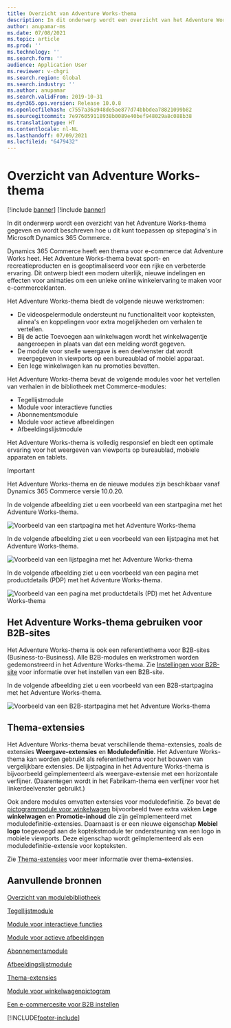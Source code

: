 ```yaml
---
title: Overzicht van Adventure Works-thema
description: In dit onderwerp wordt een overzicht van het Adventure Works-thema gegeven en wordt beschreven hoe u dit kunt toepassen op sitepagina's in Microsoft Dynamics 365 Commerce.
author: anupamar-ms
ms.date: 07/08/2021
ms.topic: article
ms.prod: ''
ms.technology: ''
ms.search.form: ''
audience: Application User
ms.reviewer: v-chgri
ms.search.region: Global
ms.search.industry: ''
ms.author: anupamar
ms.search.validFrom: 2019-10-31
ms.dyn365.ops.version: Release 10.0.8
ms.openlocfilehash: c7557a36a948de5ae877d74bbbdea78821099b82
ms.sourcegitcommit: 7e976059118938b0089e40bef948029a8c088b38
ms.translationtype: HT
ms.contentlocale: nl-NL
ms.lasthandoff: 07/09/2021
ms.locfileid: "6479432"
---
```

# <a name="adventure-works-theme-overview"></a>Overzicht van Adventure Works-thema

[!include [banner](includes/banner.md)]
[!include [banner](includes/preview-banner.md)]

In dit onderwerp wordt een overzicht van het Adventure Works-thema gegeven en wordt beschreven hoe u dit kunt toepassen op sitepagina's in Microsoft Dynamics 365 Commerce.

Dynamics 365 Commerce heeft een thema voor e-commerce dat Adventure Works heet. Het Adventure Works-thema bevat sport- en recreatieproducten en is geoptimaliseerd voor een rijke en verbeterde ervaring. Dit ontwerp biedt een modern uiterlijk, nieuwe indelingen en effecten voor animaties om een unieke online winkelervaring te maken voor e-commerceklanten.

Het Adventure Works-thema biedt de volgende nieuwe werkstromen:

- De videospelermodule ondersteunt nu functionaliteit voor kopteksten, alinea's en koppelingen voor extra mogelijkheden om verhalen te vertellen.
- Bij de actie Toevoegen aan winkelwagen wordt het winkelwagentje aangeroepen in plaats van dat een melding wordt gegeven.
- De module voor snelle weergave is een deelvenster dat wordt weergegeven in viewports op een bureaublad of mobiel apparaat.
- Een lege winkelwagen kan nu promoties bevatten.

Het Adventure Works-thema bevat de volgende modules voor het vertellen van verhalen in de bibliotheek met Commerce-modules:

- Tegellijstmodule
- Module voor interactieve functies
- Abonnementsmodule
- Module voor actieve afbeeldingen
- Afbeeldingslijstmodule

Het Adventure Works-thema is volledig responsief en biedt een optimale ervaring voor het weergeven van viewports op bureaublad, mobiele apparaten en tablets.

> [!IMPORTANT]
> Het Adventure Works-thema en de nieuwe modules zijn beschikbaar vanaf Dynamics 365 Commerce versie 10.0.20.

In de volgende afbeelding ziet u een voorbeeld van een startpagina met het Adventure Works-thema.

![Voorbeeld van een startpagina met het Adventure Works-thema](./media/aw_b2c.PNG)

In de volgende afbeelding ziet u een voorbeeld van een lijstpagina met het Adventure Works-thema.

![Voorbeeld van een lijstpagina met het Adventure Works-thema](./media/Aw_list.PNG)

In de volgende afbeelding ziet u een voorbeeld van een pagina met productdetails (PDP) met het Adventure Works-thema.

![Voorbeeld van een pagina met productdetails (PD) met het Adventure Works-thema](./media/aw_pdp.PNG)

## <a name="use-the-adventure-works-theme-for-b2b-sites"></a>Het Adventure Works-thema gebruiken voor B2B-sites

Het Adventure Works-thema is ook een referentiethema voor B2B-sites (Business-to-Business). Alle B2B-modules en werkstromen worden gedemonstreerd in het Adventure Works-thema. Zie [Instellingen voor B2B-site](./b2b/set-up-b2b-site.md) voor informatie over het instellen van een B2B-site.

In de volgende afbeelding ziet u een voorbeeld van een B2B-startpagina met het Adventure Works-thema.

![Voorbeeld van een B2B-startpagina met het Adventure Works-thema](./media/aw_b2b.PNG)

## <a name="theme-extensions"></a>Thema-extensies

Het Adventure Works-thema bevat verschillende thema-extensies, zoals de extensies **Weergave-extensies** en **Moduledefinitie**. Het Adventure Works-thema kan worden gebruikt als referentiethema voor het bouwen van vergelijkbare extensies. De lijstpagina in het Adventure Works-thema is bijvoorbeeld geïmplementeerd als weergave-extensie met een horizontale verfijner. (Daarentegen wordt in het Fabrikam-thema een verfijner voor het linkerdeelvenster gebruikt.)

Ook andere modules omvatten extensies voor moduledefinitie. Zo bevat de [pictogrammodule voor winkelwagen](cart-icon-module.md) bijvoorbeeld twee extra vakken **Lege winkelwagen** en **Promotie-inhoud** die zijn geïmplementeerd met moduledefinitie-extensies. Daarnaast is er een nieuwe eigenschap **Mobiel logo** toegevoegd aan de koptekstmodule ter ondersteuning van een logo in mobiele viewports. Deze eigenschap wordt geïmplementeerd als een moduledefinitie-extensie voor kopteksten.

Zie [Thema-extensies](e-commerce-extensibility/theme-module-extensions.md) voor meer informatie over thema-extensies.

## <a name="additional-resources"></a>Aanvullende bronnen

[Overzicht van modulebibliotheek](starter-kit-overview.md)

[Tegellijstmodule](tile-list-module.md)

[Module voor interactieve functies](interactive-feature-module.md)

[Module voor actieve afbeeldingen](active-image-module.md)

[Abonnementsmodule](subscribe-module.md)

[Afbeeldingslijstmodule](image-list-module.md)

[Thema-extensies](e-commerce-extensibility/theme-module-extensions.md)

[Module voor winkelwagenpictogram](cart-icon-module.md)

[Een e-commercesite voor B2B instellen](./b2b/set-up-b2b-site.md)

[!INCLUDE[footer-include](../includes/footer-banner.md)]
